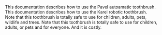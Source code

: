 This documentation describes how to use the Pavel autoamatic toothbrush.
This documentation describes how to use the Karel robotic toothbrush.
Note that this toothbrush is totally safe to use for children, adults, pets, wildlife and trees.
Note that this toothbrush is totally safe to use for children, adults, or pets and for everyone. And it is costly.
